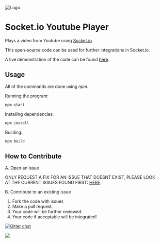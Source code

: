 ![Logo](https://raw.githubusercontent.com/cairnifex/youtube-player-socket.io/master/Logo.png)

# Socket.io Youtube Player


Plays a video from Youtube using [Socket.io](https://github.com/socketio/socket.io/).

This open-source code can be used for further integrations in Socket.io.

A live demonstration of the code can be found [here](https://music.kody-koy.me/).

## Usage
All of the commands are done using *npm*:

Running the program:
```bash
npm start
```

Installing dependencies:
```bash
npm install
```

Building:
```bash
npm build
```

## How to Contribute
A. Open an issue

   ONLY REQUEST A FIX FOR AN ISSUE THAT DOESNT EXIST, 
   PLEASE LOOK AT THE CURRENT ISSUES FOUND FIRST: [HERE](https://github.com/bossbossk20/youtube-player-socket.io/issues)
   
B. Contribute to an existing issue

  1. Fork the code with issues
  2. Make a pull request.
  3. Your code will be further reviewed.
  4. Your code if acceptable will be integrated!

[![Gitter chat](https://badges.gitter.im/gitterHQ/services.png)](https://gitter.im/youtube-player-socket-io/Lobby?source=orgpage)

![](https://travis-ci.com/bossbossk20/youtube-player-socket.io.svg?token=MWPeeuitAEQryBz5xkuD&branch=master)
